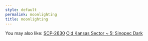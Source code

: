 ```yaml
---
style: default
permalink: moonlighting
title: moonlighting
---
```

You may also like:
[SCP-2630](http://scp-wiki.net/scp-2630)
[Old Kansas Sector ~ 5: Sinopec Dark](http://scp-wiki.net/old-kansas-sector-part-5)